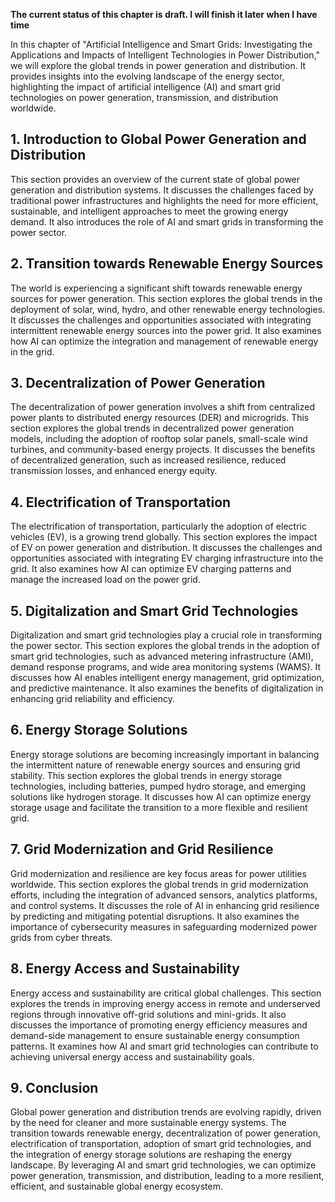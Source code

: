 **The current status of this chapter is draft. I will finish it later when I have time**

In this chapter of "Artificial Intelligence and Smart Grids: Investigating the Applications and Impacts of Intelligent Technologies in Power Distribution," we will explore the global trends in power generation and distribution. It provides insights into the evolving landscape of the energy sector, highlighting the impact of artificial intelligence (AI) and smart grid technologies on power generation, transmission, and distribution worldwide.

**1. Introduction to Global Power Generation and Distribution**
---------------------------------------------------------------

This section provides an overview of the current state of global power generation and distribution systems. It discusses the challenges faced by traditional power infrastructures and highlights the need for more efficient, sustainable, and intelligent approaches to meet the growing energy demand. It also introduces the role of AI and smart grids in transforming the power sector.

**2. Transition towards Renewable Energy Sources**
--------------------------------------------------

The world is experiencing a significant shift towards renewable energy sources for power generation. This section explores the global trends in the deployment of solar, wind, hydro, and other renewable energy technologies. It discusses the challenges and opportunities associated with integrating intermittent renewable energy sources into the power grid. It also examines how AI can optimize the integration and management of renewable energy in the grid.

**3. Decentralization of Power Generation**
-------------------------------------------

The decentralization of power generation involves a shift from centralized power plants to distributed energy resources (DER) and microgrids. This section explores the global trends in decentralized power generation models, including the adoption of rooftop solar panels, small-scale wind turbines, and community-based energy projects. It discusses the benefits of decentralized generation, such as increased resilience, reduced transmission losses, and enhanced energy equity.

**4. Electrification of Transportation**
----------------------------------------

The electrification of transportation, particularly the adoption of electric vehicles (EV), is a growing trend globally. This section explores the impact of EV on power generation and distribution. It discusses the challenges and opportunities associated with integrating EV charging infrastructure into the grid. It also examines how AI can optimize EV charging patterns and manage the increased load on the power grid.

**5. Digitalization and Smart Grid Technologies**
-------------------------------------------------

Digitalization and smart grid technologies play a crucial role in transforming the power sector. This section explores the global trends in the adoption of smart grid technologies, such as advanced metering infrastructure (AMI), demand response programs, and wide area monitoring systems (WAMS). It discusses how AI enables intelligent energy management, grid optimization, and predictive maintenance. It also examines the benefits of digitalization in enhancing grid reliability and efficiency.

**6. Energy Storage Solutions**
-------------------------------

Energy storage solutions are becoming increasingly important in balancing the intermittent nature of renewable energy sources and ensuring grid stability. This section explores the global trends in energy storage technologies, including batteries, pumped hydro storage, and emerging solutions like hydrogen storage. It discusses how AI can optimize energy storage usage and facilitate the transition to a more flexible and resilient grid.

**7. Grid Modernization and Grid Resilience**
---------------------------------------------

Grid modernization and resilience are key focus areas for power utilities worldwide. This section explores the global trends in grid modernization efforts, including the integration of advanced sensors, analytics platforms, and control systems. It discusses the role of AI in enhancing grid resilience by predicting and mitigating potential disruptions. It also examines the importance of cybersecurity measures in safeguarding modernized power grids from cyber threats.

**8. Energy Access and Sustainability**
---------------------------------------

Energy access and sustainability are critical global challenges. This section explores the trends in improving energy access in remote and underserved regions through innovative off-grid solutions and mini-grids. It also discusses the importance of promoting energy efficiency measures and demand-side management to ensure sustainable energy consumption patterns. It examines how AI and smart grid technologies can contribute to achieving universal energy access and sustainability goals.

**9. Conclusion**
-----------------

Global power generation and distribution trends are evolving rapidly, driven by the need for cleaner and more sustainable energy systems. The transition towards renewable energy, decentralization of power generation, electrification of transportation, adoption of smart grid technologies, and the integration of energy storage solutions are reshaping the energy landscape. By leveraging AI and smart grid technologies, we can optimize power generation, transmission, and distribution, leading to a more resilient, efficient, and sustainable global energy ecosystem.
